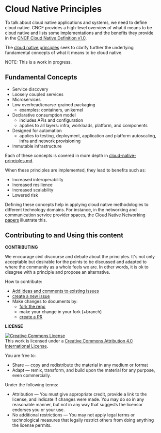 # Cloud Native Principles

To talk about cloud native applications and systems, we need to define cloud native.  CNCF provides a high-level overview of what it means to be cloud native and lists some implementations and the benefits they provide in the [CNCF Cloud Native Definition v1.0](https://github.com/cncf/toc/blob/master/DEFINITION.md).

The [cloud native principles](https://github.com/cloud-native-principles/cloud-native-principles) seek to clarify further the underlying fundamental concepts of what it means to be cloud native.

NOTE: This is a work in progress.

## Fundamental Concepts

- Service discovery
- Loosely coupled services
- Microservices
- Low overhead/coarse-grained packaging 
   - examples: containers, unikernel
- Declarative consumption model
   - includes APIs and configuration
   - applies to all layers: infra, workloads, platform, and components
- Designed for automation
   - applies to testing, deployment, application and platform autoscaling, infra and network provisioning
- Immutable infrastructure 

Each of these concepts is covered in more depth in [cloud-native-principles.md](https://github.com/cloud-native-principles/cloud-native-principles/blob/master/cloud-native-principles.md).

When these principles are implemented, they lead to benefits such as:
- Increased interoperability
- Increased resilience
- Increased scalability
- Lowered risk


Defining these concepts help in applying cloud native methodologies to different technology domains.  For instance, in the networking and communication service provider spaces, the [Cloud Native Networking papers](cloud-native-networking-preamble.md) illustrate this. 


## Contributing to and Using this content

**CONTRIBUTING**

We encourage civil discourse and debate about the principles. It's not only acceptable but desirable for the points to be discussed and adapted to where the community as a whole feels we are. In other words, it is ok to disagree with a principle and propose an alternative.

How to contribute:
- [Add ideas and comments to existing issues](https://github.com/cloud-native-principles/cloud-native-principles/issues)
- [create a new issue](https://github.com/cloud-native-principles/cloud-native-principles/issues/new)
- Make changes to documents by:
   - [fork the repo](https://github.com/cloud-native-principles/cloud-native-principles/fork)
   - make your change in your fork (+branch)
   - [create a PR](https://github.com/cloud-native-principles/cloud-native-principles/pulls)


**LICENSE**

<a rel="license" href="http://creativecommons.org/licenses/by/4.0/"><img alt="Creative Commons License" style="border-width:0" src="https://i.creativecommons.org/l/by/4.0/88x31.png" /></a><br />This work is licensed under a <a rel="license" href="http://creativecommons.org/licenses/by/4.0/">Creative Commons Attribution 4.0 International License</a>.


You are free to:
- Share — copy and redistribute the material in any medium or format
- Adapt — remix, transform, and build upon the material for any purpose, even commercially.

Under the following terms:
- Attribution — You must give appropriate credit, provide a link to the license, and indicate if changes were made. You may do so in any reasonable manner, but not in any way that suggests the licensor endorses you or your use.
- No additional restrictions — You may not apply legal terms or technological measures that legally restrict others from doing anything the license permits.

